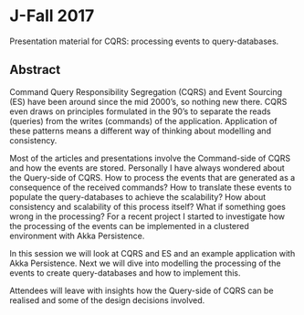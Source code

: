 # J-Fall 2017
Presentation material for CQRS: processing events to query-databases.

## Abstract
Command Query Responsibility Segregation (CQRS) and Event Sourcing (ES) have been around since the mid 2000’s, so nothing new there. 
CQRS even draws on principles formulated in the 90’s to separate the reads (queries) from the writes (commands) of the application. 
Application of these patterns means a different way of thinking about modelling and consistency.

Most of the articles and presentations involve the Command-side of CQRS and how the events are stored. 
Personally I have always wondered about the Query-side of CQRS. 
How to process the events that are generated as a consequence of the received commands? 
How to translate these events to populate the query-databases to achieve the scalability? 
How about consistency and scalability of this process itself? 
What if something goes wrong in the processing? 
For a recent project I started to investigate how the processing of the events can be implemented in a clustered environment with Akka Persistence.

In this session we will look at CQRS and ES and an example application with Akka Persistence. 
Next we will dive into modelling the processing of the events to create query-databases and how to implement this.

Attendees will leave with insights how the Query-side of CQRS can be realised and some of the design decisions involved.
